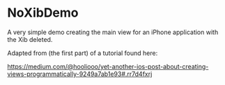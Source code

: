 # NoXibDemo #

A very simple demo creating the main view for an iPhone application with the Xib deleted.

Adapted from (the first part) of a tutorial found here:

https://medium.com/@hooliooo/yet-another-ios-post-about-creating-views-programmatically-9249a7ab1e93#.rr7d4fxrj

